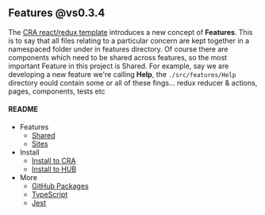 ## Features @vs0.3.4

The [CRA react/redux template](https://redux-toolkit.js.org/introduction/getting-started) introduces a new concept of **Features**. This is to say that all files relating to a particular concern are kept together in a namespaced folder under in features directory. Of course there are components which need to be shared across features, so the most important Feature in this project is Shared. For example, say we are developing a new feature we're calling **Help**, the `./src/features/Help` directory eould contain some or all of these fings... redux reducer & actions, pages, components, tests etc

#### README 


- Features
  - [Shared](./docs/feature-shared.md)
  - [Sites](./docs/feature-sites.md)
- Install
  - [Install to CRA](./docs/install-cra.md)
  - [Install to HUB](./docs/install-hub.md)
- More
  - [GitHub Packages](./docs/github-packages.md)
  - [TypeScript](./docs/typescript.md)
  - [Jest](./docs/jest.md)